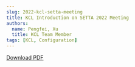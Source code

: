 ```yaml
---
slug: 2022-kcl-setta-meeting
title: KCL Introduction on SETTA 2022 Meeting
authors:
  name: Pengfei, Xu
  title: KCL Team Member
tags: [KCL, Configuration]
---
```


[Download PDF](https://kcl-lang.github.io/talks/kcl-setta2022.pdf)
